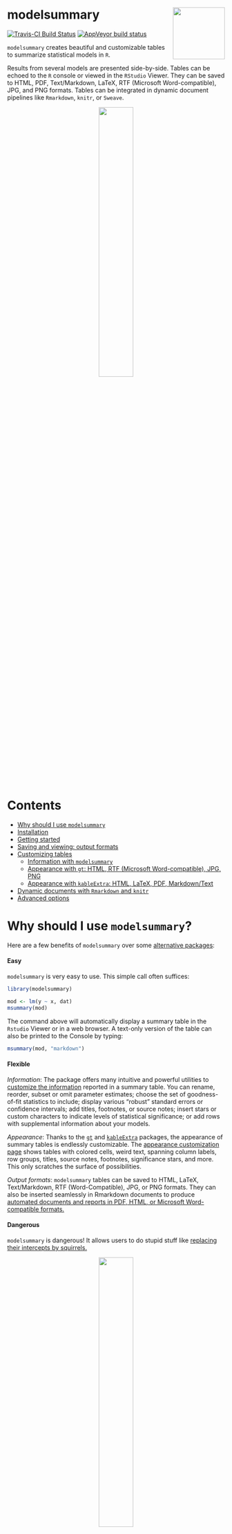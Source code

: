 # modelsummary <img src="https://user-images.githubusercontent.com/987057/82849698-05ba5700-9ec7-11ea-93a0-67dcd9151848.png" align="right" alt="" width="120" />

<!-- badges: start -->
[![Travis-CI Build Status](https://travis-ci.org/vincentarelbundock/modelsummary.svg?branch=master)](https://travis-ci.org/vincentarelbundock/modelsummary)
[![AppVeyor build status](https://ci.appveyor.com/api/projects/status/github/vincentarelbundock/modelsummary?branch=master&svg=true)](https://ci.appveyor.com/project/vincentarelbundock/modelsummary)
<!-- badges: end -->

`modelsummary` creates beautiful and customizable tables to summarize statistical models in `R`. 

Results from several models are presented side-by-side. Tables can be echoed to the `R` console or viewed in the `RStudio` Viewer. They can be saved to HTML, PDF, Text/Markdown, LaTeX, RTF (Microsoft Word-compatible), JPG, and PNG formats. Tables can be integrated in dynamic document pipelines like `Rmarkdown`, `knitr`, or `Sweave`.

<center><img src="https://user-images.githubusercontent.com/987057/82853752-90558300-9ed4-11ea-88af-12cf20cb367f.png" width="40%"></center>

# Contents

+ [Why should I use `modelsummary`](#why-should-i-use-modelsummary)
+ [Installation](#installation)
+ [Getting started](#getting-started)
+ [Saving and viewing: output formats](#saving-and-viewing-output-formats)
+ [Customizing tables](https://vincentarelbundock.github.io/modelsummary/articles/customization.html)
    - [Information with `modelsummary`](https://vincentarelbundock.github.io/modelsummary/articles/customization.html#information-with-modelsummary)
    - [Appearance with `gt`: HTML, RTF (Microsoft Word-compatible), JPG, PNG](https://vincentarelbundock.github.io/modelsummary/articles/customization.html#appearance-gt)
    - [Appearance with `kableExtra`: HTML, LaTeX, PDF, Markdown/Text](https://vincentarelbundock.github.io/modelsummary/articles/customization.html#appearance-kableextra)
+ [Dynamic documents with `Rmarkdown` and `knitr`](https://vincentarelbundock.github.io/modelsummary/articles/rmarkdown.html)
+ [Advanced options](https://vincentarelbundock.github.io/modelsummary/articles/advanced.html)

# Why should I use `modelsummary`?

Here are a few benefits of `modelsummary` over some [alternative packages](#alternative-packages):

#### Easy

`modelsummary` is very easy to use. This simple call often suffices:

```r
library(modelsummary)

mod <- lm(y ~ x, dat)
msummary(mod)
```

The command above will automatically display a summary table in the `Rstudio` Viewer or in a web browser. A text-only version of the table can also be printed to the Console by typing:

```r
msummary(mod, "markdown")
```

#### Flexible

*Information*: The package offers many intuitive and powerful utilities to [customize the information](https://vincentarelbundock.github.io/modelsummary/articles/customization.html#information-with-modelsummary) reported in a summary table. You can rename, reorder, subset or omit parameter estimates; choose the set of goodness-of-fit statistics to include; display various “robust” standard errors or confidence intervals; add titles, footnotes, or source notes; insert stars or custom characters to indicate levels of statistical significance; or add rows with supplemental information about your models.

*Appearance*: Thanks to the [`gt`](https://gt.rstudio.com) and [`kableExtra`](https://haozhu233.github.io/kableExtra/) packages, the appearance of summary tables is endlessly customizable. The [appearance customization page](https://vincentarelbundock.github.io/modelsummary/articles/customization.html) shows tables with colored cells, weird text, spanning column labels, row groups, titles, source notes, footnotes, significance stars, and more. This only scratches the surface of possibilities.

*Output formats*: `modelsummary` tables can be saved to HTML, LaTeX, Text/Markdown, RTF (Word-Compatible), JPG, or PNG formats. They can also be inserted seamlessly in Rmarkdown documents to produce [automated documents and reports in PDF, HTML, or Microsoft Word-compatible formats.](https://vincentarelbundock.github.io/modelsummary/articles/rmarkdown.html)

#### Dangerous

`modelsummary` is dangerous! It allows users to do stupid stuff like [replacing their intercepts by squirrels.](https://vincentarelbundock.github.io/modelsummary/articles/customization.html#images)

<center><img src="https://user-images.githubusercontent.com/987057/82818916-7a60a780-9e6d-11ea-96ed-04fa92874a23.png" width="40%"></center>

#### Reliable

`modelsummary` is *reliably* dangerous! The package is developed using a [suite of unit tests.](https://github.com/vincentarelbundock/modelsummary/tree/master/tests/testthat), so it (probably) won't break.

#### Community

`modelsummary` does not try to do everything. Instead, it leverages the incredible work of the `R` community by building on top of the popular `broom`, `gt`, and `kableExtra` packages. Thanks to the `broom` team, `modelsummary` already supports dozens of model types out of the box. Thanks to the `gt` and `kableExtra` authors, `modelsummary` can produce beautiful tables in a large number of formats. 

One benefit of this community-focused approach is that when external packages improve, `modelsummary` improves as well. Another benefit is that leveraging external packages allows `modelsummary` to have a massively simplified codebase (relative to other similar packages). This should improve long term code maintainability, and allow contributors to participate through GitHub.

# Installation

You can install `modelsummary` from CRAN:

```r
install.packages('modelsummary')
```

If you want the very latest version, install it from Github:

```r
library(remotes)
remotes::install_github('vincentarelbundock/modelsummary')
```

# Getting started

We begin by loading the `modelsummary` package and by downloading data from the [RDatasets](https://vincentarelbundock.github.io/Rdatasets/) repository: 

```r
library(modelsummary)

url <- 'https://vincentarelbundock.github.io/Rdatasets/csv/HistData/Guerry.csv'
dat <- read.csv(url) 
```

We estimate a linear model and call the `msummary` function to display the results:

```r
mod <- lm(Donations ~ Crime_prop, data = dat)
msummary(mod)
```

<center><img src="https://user-images.githubusercontent.com/987057/82819815-08895d80-9e6f-11ea-8f78-93a62df204b3.png" width="15%"></center>

To summarize multiple models side-by-side, we store them in a list. If the items in that list are named, the names will be used as column labels:

```r
models <- list()
models[['OLS 1']] <- lm(Donations ~ Literacy + Clergy, data = dat)
models[['Poisson 1']] <- glm(Donations ~ Literacy + Commerce, family = poisson, data = dat)
models[['OLS 2']] <- lm(Crime_pers ~ Literacy + Clergy, data = dat)
models[['Poisson 2']] <- glm(Crime_pers ~ Literacy + Commerce, family = poisson, data = dat)
models[['OLS 3']] <- lm(Crime_prop ~ Literacy + Clergy, data = dat)

msummary(models)
```

In `Rstudio`, the image below will be displayed automatically in the "Viewer" window. When running `R` from a terminal or from the basic `R` interface, this table should appear in your browser.

<center><img src="https://user-images.githubusercontent.com/987057/82816112-8eee7100-9e68-11ea-8bc7-30c0f2626539.png" width="40%"></center>

The same table can be printed in text-only format to the `R` Console:

```r
msummary(models, 'markdown')


|            |OLS 1      |Poisson 1   |OLS 2      |Poisson 2   |OLS 3      |
|:-----------|:----------|:-----------|:----------|:-----------|:----------|
|(Intercept) |7948.667   |8.241       |16259.384  |9.876       |11243.544  |
|            |(2078.276) |(0.006)     |(2611.140) |(0.003)     |(1011.240) |
|Clergy      |15.257     |            |77.148     |            |-16.376    |
|            |(25.735)   |            |(32.334)   |            |(12.522)   |
|Literacy    |-39.121    |0.003       |3.680      |-0.000      |-68.507    |
|            |(37.052)   |(0.000)     |(46.552)   |(0.000)     |(18.029)   |
|Commerce    |           |0.011       |           |0.001       |           |
|            |           |(0.000)     |           |(0.000)     |           |
|Num.Obs.    |86         |86          |86         |86          |86         |
|R2          |0.020      |            |0.065      |            |0.152      |
|Adj.R2      |-0.003     |            |0.043      |            |0.132      |
|AIC         |1740.8     |274160.8    |1780.0     |257564.4    |1616.9     |
|BIC         |1750.6     |274168.2    |1789.9     |257571.7    |1626.7     |
|Log.Lik.    |-866.392   |-137077.401 |-886.021   |-128779.186 |-804.441   |
```

# Saving and viewing: output formats

`modelsummary` can produce tables in these formats: 

* HTML 
* LaTeX 
* Text / Markdown / ASCII
* RTF (Microsoft Word-compatible)
* Images: JPG and PNG 
* `gt` table objects

Tables can be saved to file, or they can be previewed in the `R` console, the `Rstudio` Viewer, or a browser. Tables can be inserted in [dynamic `Rmarkdown` or `knitr` documents](https://vincentarelbundock.github.io/modelsummary/articles/rmarkdown.html), or they can be [customized](https://vincentarelbundock.github.io/modelsummary/articles/customization.html) using functions from the `gt` or `kableExtra` packages.

You can view tables in different formats by using the `output` argument:

```r
msummary(models)
msummary(models, output = 'html')
msummary(models, output = 'markdown')
msummary(models, output = 'latex')
msummary(models, output = 'gt')
```

You can save tables in even more formats by using the same `output` argument. `modelsummary` will use the file name extension to guess what kind of file to save. For example,

```r
msummary(models, output = 'table.html')
msummary(models, output = 'table.tex')
msummary(models, output = 'table.md')
msummary(models, output = 'table.txt')
msummary(models, output = 'table.png')
msummary(models, output = 'table.jpg')
msummary(models, output = 'table.rtf')
```

# Alternative packages

There are several excellent alternatives to draw model summary tables in `R`:

* [texreg](https://cran.r-project.org/package=texreg)
* [huxtable](https://cran.r-project.org/package=huxtable)
* [stargazer](https://cran.r-project.org/package=stargazer)
* [apsrtable](https://cran.r-project.org/package=apsrtable)
